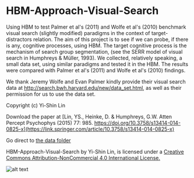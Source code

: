 HBM-Approach-Visual-Search
==========================

Using HBM to test Palmer et al's (2011) and Wolfe et al's (2010) benchmark visual search (slightly modified) paradigms in the context of target-distractors relation. The aim of this project is to see if we can probe, if there is any, cognitive processes, using HBM. The target cognitive process is the mechanism of search group segmentation, (see the SERR model of visual search in Humphreys & Müller, 1993).  We collected, relatively speaking, a small data set, using similar paradigms  and tested it in the HBM. The results were compared with Palmer et al's (2011) and Wolfe et al's (2010) findings. 

We thank Jeremy Wolfe and Evan Palmer kindly provide their visual search data at 
http://search.bwh.harvard.edu/new/data_set.html, as well as their permission for us to use the data set. 

Copyright (c) Yi-Shin Lin

Download the paper at [Lin, YS., Heinke, D. & Humphreys, G.W. Atten Percept Psychophys (2015) 77: 985. https://doi.org/10.3758/s13414-014-0825-x](https://link.springer.com/article/10.3758/s13414-014-0825-x)

Go direct to [the data folder](https://github.com/yxlin/HBM-Approach-Visual-Search/tree/master/data)


HBM-Approach-Visual-Search by Yi-Shin Lin, is licensed under a 
[Creative Commons Attribution-NonCommercial 4.0 International License.](http://creativecommons.org/licenses/by-nc/4.0/)

![alt text](http://i.creativecommons.org/l/by-nc/4.0/88x31.png)






